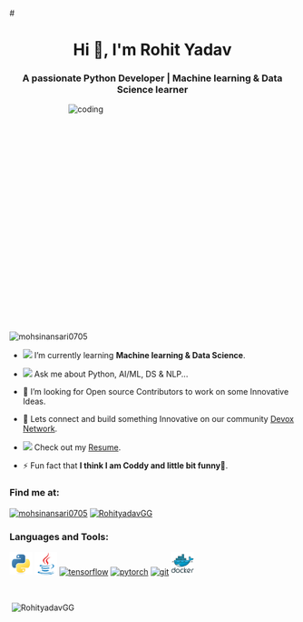 #<h1 align="center">Hi 👋, I'm Rohit Yadav</h1>
<h3 align="center">A passionate Python Developer | Machine learning & Data Science learner</h3>

<img align="right" alt="coding" width="400" height="400" src="https://user-images.githubusercontent.com/74038190/240815616-7b282ec6-fcc3-4600-90a7-2c3140549f58.gif">

<p align="left">  <img src="https://komarev.com/ghpvc/?username=RohityadavGG&label=Profile%20views&color=0e75b6&style=flat" alt="mohsinansari0705" /> </p>

- <img src="https://media.giphy.com/media/WUlplcMpOCEmTGBtBW/giphy.gif" width="30"> I’m currently learning **Machine learning & Data Science**.

- <img src="https://user-images.githubusercontent.com/74038190/238200840-4b38a8c7-dd8d-4199-9eec-cb4ac20414d6.gif" width="30"> Ask me about Python, AI/ML, DS & NLP...

- 🤔 I’m looking for Open source Contributors to work on some Innovative Ideas.

- 💬 Lets connect and build something Innovative on our community [Devox Network](https://chat.whatsapp.com/L2IV9fQDrSFJgFZGjg8Pbr).

- <img src="https://user-images.githubusercontent.com/74038190/238201075-34376b0e-4ae2-4278-9d3d-82e8016a87d6.gif" width="30"> Check out my [Resume](#resume).

- ⚡ Fun fact that **I think I am Coddy and little bit funny👀**.
<h3 align="left">Find me at:</h3>
<p align="left">
<a href="www.linkedin.com/in/rohit-yadav-gg" target="blank"><img align="center" src="https://raw.githubusercontent.com/rahuldkjain/github-profile-readme-generator/master/src/images/icons/Social/linked-in-alt.svg" alt="mohsinansari0705" height="30" width="40" /></a>
<!--<a href="https://x.com/mohsinansari070" target="blank"><img align="center" src="https://raw.githubusercontent.com/rahuldkjain/github-profile-readme-generator/master/src/images/icons/Social/twitter.svg" alt="mohsinansari070" height="30" width="40" /></a> 
<a href="https://www.leetcode.com/mohsinansari0705" target="blank"><img align="center" src="https://raw.githubusercontent.com/rahuldkjain/github-profile-readme-generator/master/src/images/icons/Social/leet-code.svg" alt="mohsinansari0705" height="30" width="40" /></a> -->
<a href="https://auth.geeksforgeeks.org/user/mohsinansari0705" target="blank"><img align="center" src="https://raw.githubusercontent.com/rahuldkjain/github-profile-readme-generator/master/src/images/icons/Social/geeks-for-geeks.svg" alt="RohityadavGG" height="30" width="40" /></a>
</p>

<h3 align="left">Languages and Tools:</h3>
<p align="left">
<a href="https://www.python.org" target="_blank" rel="noreferrer"> <img src="https://raw.githubusercontent.com/devicons/devicon/master/icons/python/python-original.svg" alt="python" width="40" height="40"/></a>
<a href="https://www.java.com" target="_blank" rel="noreferrer"> <img src="https://raw.githubusercontent.com/devicons/devicon/master/icons/java/java-original.svg" alt="java" width="40" height="40"/></a>
<a href="https://www.tensorflow.org" target="_blank" rel="noreferrer"> <img src="https://www.vectorlogo.zone/logos/tensorflow/tensorflow-icon.svg" alt="tensorflow" width="40" height="40"/></a>
<a href="https://pytorch.org/" target="_blank" rel="noreferrer"> <img src="https://www.vectorlogo.zone/logos/pytorch/pytorch-icon.svg" alt="pytorch" width="40" height="40"/></a>
<a href="https://git-scm.com/" target="_blank" rel="noreferrer"> <img src="https://www.vectorlogo.zone/logos/git-scm/git-scm-icon.svg" alt="git" width="40" height="40"/></a>
<a href="https://www.docker.com/" target="_blank" rel="noreferrer"> <img src="https://raw.githubusercontent.com/devicons/devicon/master/icons/docker/docker-original-wordmark.svg" alt="docker" width="40" height="40"/></a>
</p><br>
  
<p>&nbsp;<img align="center" src="https://github-readme-stats.vercel.app/api?username=RohityadavGG&show_icons=true&locale=en" alt="RohityadavGG" /></p>
